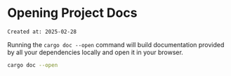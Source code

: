 # Opening Project Docs

```
Created at: 2025-02-28
```

Running the `cargo doc --open` command will build documentation provided by all
your dependencies locally and open it in your browser.

```sh
cargo doc --open
```


